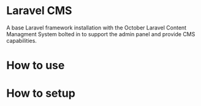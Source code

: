 # Laravel CMS

A base Laravel framework installation with the October Laravel Content Managment System bolted in to support the admin panel and provide CMS capabilities.

# How to use

# How to setup
